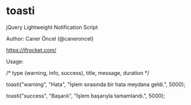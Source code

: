 # toasti
jQuery Lightweight Notification Script

Author: Caner Öncel (@caneroncel)

https://ifrocket.com/


Usage:

/* type (warning, info, success), title, message, duration */

toasti("warning", "Hata", "İşlem sırasında bir hata meydana geldi.", 5000);

toasti("success", "Başarılı", "İşlem başarıyla tamamlandı.", 5000);
